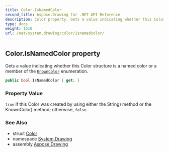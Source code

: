 ```yaml
---
title: Color.IsNamedColor
second_title: Aspose.Drawing for .NET API Reference
description: Color property. Gets a value indicating whether this Color structure is a named color or a member of the KnownColor enumeration
type: docs
weight: 1510
url: /net/system.drawing/color/isnamedcolor/
---
```

## Color.IsNamedColor property

Gets a value indicating whether this Color structure is a named color or a member of the [`KnownColor`](../../knowncolor/) enumeration.

```csharp
public bool IsNamedColor { get; }
```

### Property Value

`true` if this Color was created by using either the String) method or the KnownColor) method; otherwise, `false`.

### See Also

* struct [Color](../)
* namespace [System.Drawing](../../color/)
* assembly [Aspose.Drawing](../../../)


